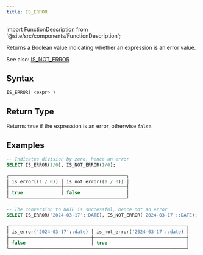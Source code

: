 ```yaml
---
title: IS_ERROR
---
```

import FunctionDescription from '@site/src/components/FunctionDescription';

<FunctionDescription description="Introduced or updated: v1.2.379"/>

Returns a Boolean value indicating whether an expression is an error value.

See also: [IS_NOT_ERROR](is-not-error.md)

## Syntax

```sql
IS_ERROR( <expr> )
```

## Return Type

Returns `true` if the expression is an error, otherwise `false`.

## Examples

```sql
-- Indicates division by zero, hence an error
SELECT IS_ERROR(1/0), IS_NOT_ERROR(1/0);

┌───────────────────────────────────────────┐
│ is_error((1 / 0)) │ is_not_error((1 / 0)) │
├───────────────────┼───────────────────────┤
│ true              │ false                 │
└───────────────────────────────────────────┘

-- The conversion to DATE is successful, hence not an error
SELECT IS_ERROR('2024-03-17'::DATE), IS_NOT_ERROR('2024-03-17'::DATE);

┌─────────────────────────────────────────────────────────────────┐
│ is_error('2024-03-17'::date) │ is_not_error('2024-03-17'::date) │
├──────────────────────────────┼──────────────────────────────────┤
│ false                        │ true                             │
└─────────────────────────────────────────────────────────────────┘
```